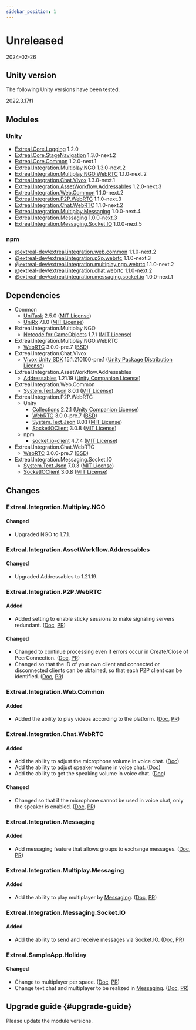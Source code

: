 ```yaml
---
sidebar_position: 1
---
```


# Unreleased

2024-02-26

## Unity version

The following Unity versions have been tested.

2022.3.17f1

## Modules

### Unity

- [Extreal.Core.Logging](https://github.com/extreal-dev/Extreal.Core.Logging) 1.2.0
- [Extreal.Core.StageNavigation](https://github.com/extreal-dev/Extreal.Core.StageNavigation) 1.3.0-next.2
- [Extreal.Core.Common](https://github.com/extreal-dev/Extreal.Core.Common) 1.2.0-next.1
- [Extreal.Integration.Multiplay.NGO](https://github.com/extreal-dev/Extreal.Integration.Multiplay.NGO) 1.3.0-next.2
- [Extreal.Integration.Multiplay.NGO.WebRTC](https://github.com/extreal-dev/Extreal.Integration.Multiplay.NGO.WebRTC) 1.1.0-next.2
- [Extreal.Integration.Chat.Vivox](https://github.com/extreal-dev/Extreal.Integration.Chat.Vivox) 1.3.0-next.1
- [Extreal.Integration.AssetWorkflow.Addressables](https://github.com/extreal-dev/Extreal.Integration.AssetWorkflow.Addressables) 1.2.0-next.3
- [Extreal.Integration.Web.Common](https://github.com/extreal-dev/Extreal.Integration.Web.Common) 1.1.0-next.2
- [Extreal.Integration.P2P.WebRTC](https://github.com/extreal-dev/Extreal.Integration.P2P.WebRTC) 1.1.0-next.3
- [Extreal.Integration.Chat.WebRTC](https://github.com/extreal-dev/Extreal.Integration.Chat.WebRTC) 1.1.0-next.2
- [Extreal.Integration.Multiplay.Messaging](https://github.com/extreal-dev/Extreal.Integration.Multiplay.Messaging) 1.0.0-next.4
- [Extreal.Integration.Messaging](https://github.com/extreal-dev/Extreal.Integration.Messaging) 1.0.0-next.3
- [Extreal.Integration.Messaging.Socket.IO](https://github.com/extreal-dev/Extreal.Integration.Messaging.Socket.IO) 1.0.0-next.5

### npm

- [@extreal-dev/extreal.integration.web.common](https://www.npmjs.com/package/@extreal-dev/extreal.integration.web.common) 1.1.0-next.2
- [@extreal-dev/extreal.integration.p2p.webrtc](https://www.npmjs.com/package/@extreal-dev/extreal.integration.p2p.webrtc) 1.1.0-next.3
- [@extreal-dev/extreal.integration.multiplay.ngo.webrtc](https://www.npmjs.com/package/@extreal-dev/extreal.integration.multiplay.ngo.webrtc) 1.1.0-next.2
- [@extreal-dev/extreal.integration.chat.webrtc](https://www.npmjs.com/package/@extreal-dev/extreal.integration.chat.webrtc) 1.1.0-next.2
- [@extreal-dev/extreal.integration.messaging.socket.io](https://www.npmjs.com/package/@extreal-dev/extreal.integration.messaging.socket.io) 1.0.0-next.1

## Dependencies

- Common
  - [UniTask](https://github.com/Cysharp/UniTask) 2.5.0 ([MIT License](https://github.com/Cysharp/UniTask/blob/master/LICENSE))
  - [UniRx](https://github.com/neuecc/UniRx) 7.1.0 ([MIT License](https://github.com/neuecc/UniRx/blob/master/LICENSE))
- Extreal.Integration.Multiplay.NGO
  - [Netcode for GameObjects](https://github.com/Unity-Technologies/com.unity.netcode.gameobjects) 1.7.1 ([MIT License](https://github.com/Unity-Technologies/com.unity.netcode.gameobjects/blob/develop/LICENSE.md))
- Extreal.Integration.Multiplay.NGO.WebRTC
  - [WebRTC](https://docs.unity3d.com/Packages/com.unity.webrtc@3.0/manual/index.html) 3.0.0-pre.7 ([BSD](https://docs.unity3d.com/Packages/com.unity.webrtc@3.0/license/Third%20Party%20Notices.html))
- Extreal.Integration.Chat.Vivox
  - [Vivox Unity SDK](https://docs.vivox.com/v5/general/unity/15_1_210000/en-us/Default.htm) 15.1.210100-pre.1 ([Unity Package Distribution License](https://unity.com/legal/licenses/unity-package-distribution-license))
- Extreal.Integration.AssetWorkflow.Addressables
  - [Addressables](https://docs.unity3d.com/Packages/com.unity.addressables@1.21/manual/index.html) 1.21.19 ([Unity Companion License](https://unity.com/legal/licenses/unity-companion-license))
- Extreal.Integration.Web.Common
  - [System.Text.Json](https://learn.microsoft.com/ja-jp/dotnet/api/system.text.json) 8.0.1 ([MIT License](https://github.com/dotnet/runtime/blob/main/LICENSE.TXT))
- Extreal.Integration.P2P.WebRTC
  - Unity
    - [Collections](https://docs.unity3d.com/Packages/com.unity.collections@1.2/manual/index.html) 2.2.1 ([Unity Companion License](https://unity.com/legal/licenses/unity-companion-license))
    - [WebRTC](https://docs.unity3d.com/Packages/com.unity.webrtc@3.0/manual/index.html) 3.0.0-pre.7 ([BSD](https://docs.unity3d.com/Packages/com.unity.webrtc@3.0/license/Third%20Party%20Notices.html))
    - [System.Text.Json](https://learn.microsoft.com/ja-jp/dotnet/api/system.text.json) 8.0.1 ([MIT License](https://github.com/dotnet/runtime/blob/main/LICENSE.TXT))
    - [SocketIOClient](https://github.com/doghappy/socket.io-client-csharp) 3.0.8 ([MIT License](https://github.com/doghappy/socket.io-client-csharp/blob/master/LICENSE))
  - npm
    - [socket.io-client](https://www.npmjs.com/package/socket.io-client) 4.7.4 ([MIT License](https://github.com/socketio/socket.io-client/blob/main/LICENSE))
- Extreal.Integration.Chat.WebRTC
  - [WebRTC](https://docs.unity3d.com/Packages/com.unity.webrtc@3.0/manual/index.html) 3.0.0-pre.7 ([BSD](https://docs.unity3d.com/Packages/com.unity.webrtc@3.0/license/Third%20Party%20Notices.html))
- Extreal.Integration.Messaging.Socket.IO
  - [System.Text.Json](https://learn.microsoft.com/ja-jp/dotnet/api/system.text.json) 7.0.3 ([MIT License](https://github.com/dotnet/runtime/blob/main/LICENSE.TXT))
  - [SocketIOClient](https://github.com/doghappy/socket.io-client-csharp) 3.0.8 ([MIT License](https://github.com/doghappy/socket.io-client-csharp/blob/master/LICENSE))

## Changes

### Extreal.Integration.Multiplay.NGO
#### Changed
- Upgraded NGO to 1.7.1.

### Extreal.Integration.AssetWorkflow.Addressables
#### Changed
- Upgraded Addressables to 1.21.19.

### Extreal.Integration.P2P.WebRTC
#### Added
- Added setting to enable sticky sessions to make signaling servers redundant. ([Doc](../integration/p2p.webrtc.md), [PR](https://github.com/extreal-dev/Extreal.Integration.P2P.WebRTC/pull/13))
#### Changed
- Changed to continue processing even if errors occur in Create/Close of PeerConnection. ([Doc](../integration/p2p.webrtc.md), [PR](https://github.com/extreal-dev/Extreal.Integration.P2P.WebRTC/pull/9))
- Changed so that the ID of your own client and connected or disconnected clients can be obtained, so that each P2P client can be identified. ([Doc](../integration/p2p.webrtc.md), [PR](https://github.com/extreal-dev/Extreal.Integration.P2P.WebRTC/pull/10))

### Extreal.Integration.Web.Common

#### Added

- Added the ability to play videos according to the platform. ([Doc](../integration/web.common.md), [PR](https://github.com/extreal-dev/Extreal.Integration.Web.Common/pull/9))

### Extreal.Integration.Chat.WebRTC
#### Added
- Add the ability to adjust the microphone volume in voice chat. ([Doc](../integration/chat.webrtc.md))
- Add the ability to adjust speaker volume in voice chat. ([Doc](../integration/chat.webrtc.md))
- Add the ability to get the speaking volume in voice chat. ([Doc](../integration/chat.webrtc.md))
#### Changed
- Changed so that if the microphone cannot be used in voice chat, only the speaker is enabled. ([Doc](../integration/chat.webrtc.md), [PR](https://github.com/extreal-dev/Extreal.Integration.Chat.WebRTC/pull/8))

### Extreal.Integration.Messaging
#### Added
- Add messaging feature that allows groups to exchange messages. ([Doc](../integration/messaging.md), [PR](https://github.com/extreal-dev/Extreal.Integration.Messaging/pull/1))

### Extreal.Integration.Multiplay.Messaging
#### Added
- Add the ability to play multiplayer by [Messaging](../integration/messaging.md). ([Doc](../integration/multiplay.messaging.md), [PR](https://github.com/extreal-dev/Extreal.Integration.Multiplay.Messaging/pull/2))

### Extreal.Integration.Messaging.Socket.IO
#### Added
- Add the ability to send and receive messages via Socket.IO. ([Doc](../integration/messaging.md), [PR](https://github.com/extreal-dev/Extreal.Integration.Messaging.Socket.IO/pull/1))

### Extreal.SampleApp.Holiday
#### Changed
- Change to multiplayer per space. ([Doc](../sample-app/intro.md), [PR](https://github.com/extreal-dev/Extreal.SampleApp.Holiday/pull/23))
- Change text chat and multiplayer to be realized in [Messaging](../integration/messaging.md). ([Doc](../sample-app/intro.md), [PR](https://github.com/extreal-dev/Extreal.SampleApp.Holiday/pull/23))

## Upgrade guide {#upgrade-guide}

Please update the module versions.
